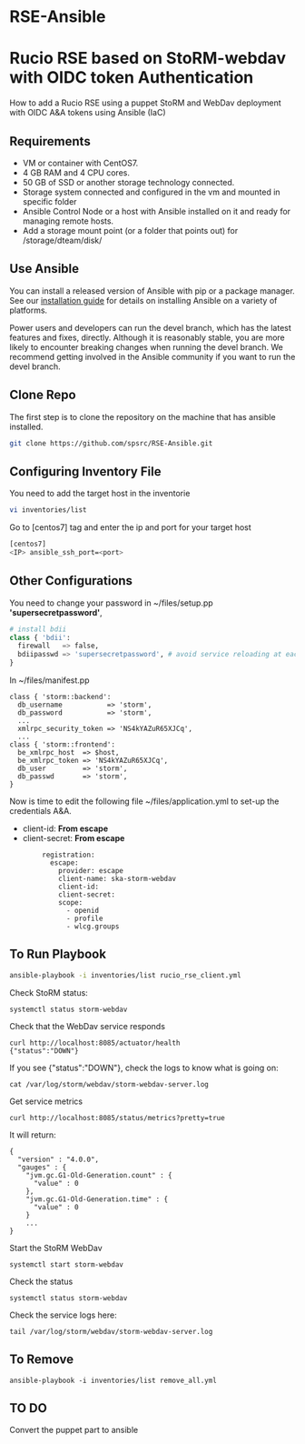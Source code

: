 # RSE-Ansible
 
# Rucio RSE based on StoRM-webdav with OIDC token Authentication
How to add a Rucio RSE using a puppet StoRM and WebDav deployment with OIDC A&A tokens using Ansible (IaC)


## Requirements
* VM or container with CentOS7.
* 4 GB RAM and 4 CPU cores.
* 50 GB of SSD or another storage technology connected.
* Storage system connected and configured in the vm and mounted in specific folder
* Ansible Control Node or a host with Ansible installed on it and ready for managing remote hosts.
* Add a storage mount point (or a folder that points out) for /storage/dteam/disk/

## Use Ansible

You can install a released version of Ansible with pip or a package manager. See our [installation guide](https://docs.ansible.com/ansible/latest/installation_guide/intro_installation.html) for details on installing Ansible on a variety of platforms.

Power users and developers can run the devel branch, which has the latest features and fixes, directly. Although it is reasonably stable, you are more likely to encounter 
breaking changes when running the devel branch. We recommend getting involved in the Ansible community if you want to run the devel branch.

## Clone Repo
The first step is to clone the repository on the machine that has ansible installed.
```bash
git clone https://github.com/spsrc/RSE-Ansible.git
```

## Configuring Inventory File
You need to add the target host in the inventorie
```bash
vi inventories/list
```
Go to [centos7] tag  and enter the ip and port for your target host
```bash
[centos7]
<IP> ansible_ssh_port=<port>
```

## Other Configurations
You need to change your password in ~/files/setup.pp
**'supersecretpassword'**, 
```python
# install bdii
class { 'bdii':
  firewall   => false,
  bdiipasswd => 'supersecretpassword', # avoid service reloading at each run of Puppet agent
}
```
In ~/files/manifest.pp
```
class { 'storm::backend':
  db_username           => 'storm',
  db_password           => 'storm',
  ...
  xmlrpc_security_token => 'NS4kYAZuR65XJCq',
  ...
class { 'storm::frontend':
  be_xmlrpc_host  => $host,
  be_xmlrpc_token => 'NS4kYAZuR65XJCq',
  db_user         => 'storm',
  db_passwd       => 'storm',
}
```
Now is time to edit the following file ~/files/application.yml to set-up the credentials A&A.
* client-id: **From escape**
* client-secret: **From escape**
```
        registration:
          escape:
            provider: escape
            client-name: ska-storm-webdav
            client-id: 
            client-secret: 
            scope:
              - openid
              - profile
              - wlcg.groups
```
## To Run Playbook
```bash
ansible-playbook -i inventories/list rucio_rse_client.yml
```

Check StoRM status:
```
systemctl status storm-webdav
```
Check that the WebDav service responds
```
curl http://localhost:8085/actuator/health
{"status":"DOWN"}
```
If you see {"status":"DOWN"}, check the logs to know what is going on:
```
cat /var/log/storm/webdav/storm-webdav-server.log
```

Get service metrics
```
curl http://localhost:8085/status/metrics?pretty=true
```
It will return:
```
{
  "version" : "4.0.0",
  "gauges" : {
    "jvm.gc.G1-Old-Generation.count" : {
      "value" : 0
    },
    "jvm.gc.G1-Old-Generation.time" : {
      "value" : 0
    }
    ...
}
```
Start the StoRM WebDav
```
systemctl start storm-webdav
```
Check the status
```
systemctl status storm-webdav
```
Check the service logs here:
```
tail /var/log/storm/webdav/storm-webdav-server.log
```
## To Remove 
```
ansible-playbook -i inventories/list remove_all.yml
```

## TO DO
Convert the puppet part to ansible